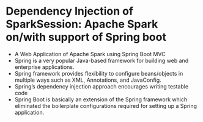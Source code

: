 # Dependency Injection of SparkSession: Apache Spark on/with support of Spring boot

* A Web Application of Apache Spark using Spring Boot MVC
* Spring is a very popular Java-based framework for building web and enterprise applications.
* Spring framework provides flexibility to configure beans/objects in multiple ways such as XML, Annotations, and JavaConfig.
* Spring’s dependency injection approach encourages writing testable code
* Spring Boot is basically an extension of the Spring framework which eliminated the boilerplate configurations required for setting up a Spring application.